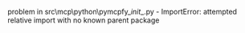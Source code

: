 problem in src\mcp\python\pymcpfy\__init__.py - ImportError: attempted relative import with no known parent package
